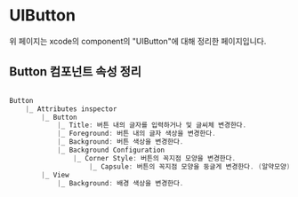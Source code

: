 # UIButton
 위 페이지는 xcode의 component의 "UIButton"에 대해 정리한 페이지입니다.    
 
## Button 컴포넌트 속성 정리
```swift

Button        
    |_ Attributes inspector     
        |_ Button     
            |_ Title: 버튼 내의 글자를 입력하거나 및 글씨체 변경한다.     
            |_ Foreground: 버튼 내의 글자 색상을 변경한다.     
            |_ Background: 버튼 색상을 변경한다.     
            |_ Background Configuration     
                |_ Corner Style: 버튼의 꼭지점 모양을 변경한다.       
                    |_ Capsule: 버튼의 꼭지점 모양을 둥글게 변경한다. (알약모양)   
        |_ View
            |_ Background: 배경 색상을 변경한다.
```
   
        
